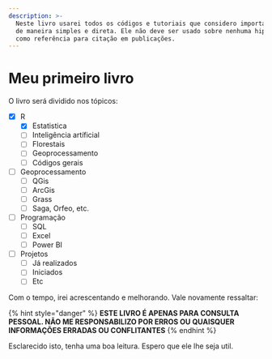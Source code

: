 ```yaml
---
description: >-
  Neste livro usarei todos os códigos e tutoriais que considero importante. Será
  de maneira simples e direta. Ele não deve ser usado sobre nenhuma hipótese
  como referência para citação em publicações.
---
```


# Meu primeiro livro

O livro será dividido nos tópicos:

* [x] R
  * [x] Estatistica
  * [ ] Inteligência artíficial
  * [ ] Florestais
  * [ ] Geoprocessamento
  * [ ] Códigos gerais
* [ ] Geoprocessamento
  * [ ] QGis
  * [ ] ArcGis
  * [ ] Grass
  * [ ] Saga, Orfeo, etc.
* [ ] Programação
  * [ ] SQL
  * [ ] Excel
  * [ ] Power BI
* [ ] Projetos
  * [ ] Já realizados
  * [ ] Iniciados
  * [ ] Etc

Com o tempo, irei acrescentando e melhorando. Vale novamente ressaltar:

{% hint style="danger" %}
**ESTE LIVRO É APENAS PARA CONSULTA PESSOAL. NÃO ME RESPONSABILIZO POR ERROS OU QUAISQUER INFORMAÇÕES ERRADAS OU CONFLITANTES**
{% endhint %}

Esclarecido isto, tenha uma boa leitura. Espero que ele lhe seja util.

